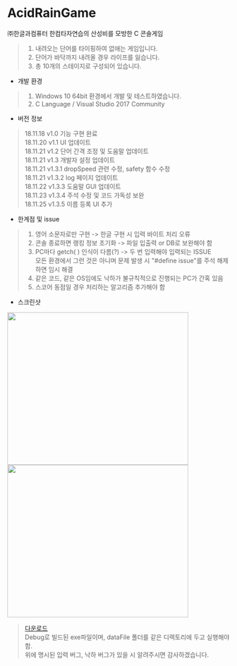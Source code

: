 ﻿# AcidRainGame
㈜한글과컴퓨터 한컴타자연습의 산성비를 모방한 C 콘솔게임

> 1. 내려오는 단어를 타이핑하여 없애는 게임입니다.
> 2. 단어가 바닥까지 내려올 경우 라이프를 잃습니다.
> 3. 총 10개의 스테이지로 구성되어 있습니다.

* 개발 환경
> 1. Windows 10 64bit 환경에서 개발 및 테스트하였습니다.
> 2. C Language / Visual Studio 2017 Community

* 버전 정보
> 18.11.18 v1.0 기능 구현 완료<br>
> 18.11.20 v1.1 UI 업데이트<br>
> 18.11.21 v1.2 단어 간격 조정 및 도움말 업데이트<br>
> 18.11.21 v1.3 개발자 설정 업데이트<br>
> 18.11.21 v1.3.1 dropSpeed 관련 수정, safety 함수 수정<br>
> 18.11.21 v1.3.2 log 페이지 업데이트<br>
> 18.11.22 v1.3.3 도움말 GUI 업데이트<br>
> 18.11.23 v1.3.4 주석 수정 및 코드 가독성 보완<br>
> 18.11.25 v1.3.5 이름 등록 UI 추가<br>

* 한계점 및 issue
> 1. 영어 소문자로만 구현 -> 한글 구현 시 입력 바이트 처리 오류
> 2. 콘솔 종료하면 랭킹 정보 초기화 -> 파일 입출력 or DB로 보완해야 함
> 3. PC마다 getch( ) 인식이 다름(?) -> 두 번 입력해야 입력되는 ISSUE<br>
> 모든 환경에서 그런 것은 아니며 문제 발생 시 "#define issue"를 주석 해제하면 임시 해결<br>
> 4. 같은 코드, 같은 OS임에도 낙하가 불규칙적으로 진행되는 PC가 간혹 있음
> 5. 스코어 동점일 경우 처리하는 알고리즘 추가해야 함

* 스크린샷<br>

<img src="https://i.imgur.com/kUTPYI1.png" width="410" height="346"> <img src="https://i.imgur.com/oway0Y2.png" width="410" height="346">

> [다운로드](https://github.com/youseokhwan/AcidRainGame/blob/master/AcidRain/AcidRain/download/AcidRain.zip?raw=true)<br>
> Debug로 빌드된 exe파일이며, dataFile 폴더를 같은 디렉토리에 두고 실행해야함.<br>
> 위에 명시된 입력 버그, 낙하 버그가 있을 시 알려주시면 감사하겠습니다.<br>
